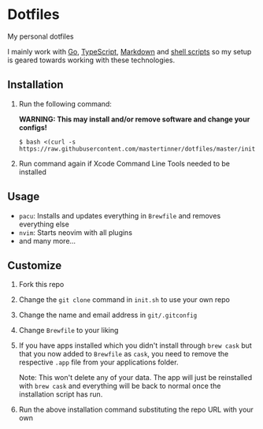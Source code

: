 # Dotfiles

My personal dotfiles

I mainly work with [Go](https://golang.org/), [TypeScript](https://www.typescriptlang.org/), [Markdown](https://en.wikipedia.org/wiki/Markdown) and [shell scripts](https://en.wikipedia.org/wiki/Shell_script) so my setup is geared towards working with these technologies.

## Installation

1. Run the following command:

   **WARNING: This may install and/or remove software and change your configs!**

   ```shell
   $ bash <(curl -s https://raw.githubusercontent.com/mastertinner/dotfiles/master/init.sh)
   ```

1. Run command again if Xcode Command Line Tools needed to be installed

## Usage

* `pacu`: Installs and updates everything in `Brewfile` and removes everything else
* `nvim`: Starts neovim with all plugins
* and many more...

## Customize

1. Fork this repo
1. Change the `git clone` command in `init.sh` to use your own repo
1. Change the name and email address in `git/.gitconfig`
1. Change `Brewfile` to your liking
1. If you have apps installed which you didn't install through `brew cask` but that you now added to `Brewfile` as `cask`, you need to remove the respective `.app` file from your applications folder.

   Note: This won't delete any of your data. The app will just be reinstalled with `brew cask` and everything will be back to normal once the installation script has run.

1. Run the above installation command substituting the repo URL with your own

